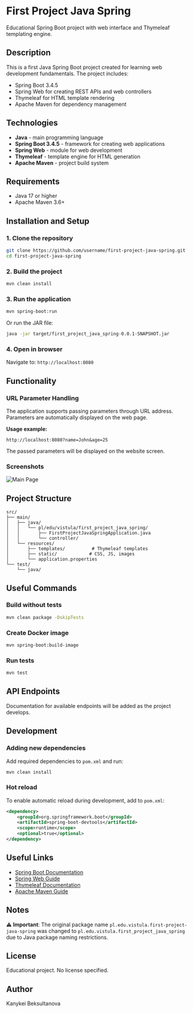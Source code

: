 # First Project Java Spring

Educational Spring Boot project with web interface and Thymeleaf templating engine.

## Description

This is a first Java Spring Boot project created for learning web development fundamentals. The project includes:

- Spring Boot 3.4.5
- Spring Web for creating REST APIs and web controllers
- Thymeleaf for HTML template rendering
- Apache Maven for dependency management

## Technologies

- **Java** - main programming language
- **Spring Boot 3.4.5** - framework for creating web applications
- **Spring Web** - module for web development
- **Thymeleaf** - template engine for HTML generation
- **Apache Maven** - project build system

## Requirements

- Java 17 or higher
- Apache Maven 3.6+

## Installation and Setup

### 1. Clone the repository

```bash
git clone https://github.com/username/first-project-java-spring.git
cd first-project-java-spring
```

### 2. Build the project

```bash
mvn clean install
```

### 3. Run the application

```bash
mvn spring-boot:run
```

Or run the JAR file:

```bash
java -jar target/first_project_java_spring-0.0.1-SNAPSHOT.jar
```

### 4. Open in browser

Navigate to: `http://localhost:8080`

## Functionality

### URL Parameter Handling

The application supports passing parameters through URL address. Parameters are automatically displayed on the web page.

**Usage example:**
```
http://localhost:8080?name=John&age=25
```

The passed parameters will be displayed on the website screen.

### Screenshots

![Main Page](images/screenshot(365).png)

## Project Structure

```
src/
├── main/
│   ├── java/
│   │   └── pl/edu/vistula/first_project_java_spring/
│   │       ├── FirstProjectJavaSpringApplication.java
│   │       └── controller/
│   └── resources/
│       ├── templates/          # Thymeleaf templates
│       ├── static/            # CSS, JS, images
│       └── application.properties
└── test/
    └── java/
```

## Useful Commands

### Build without tests
```bash
mvn clean package -DskipTests
```

### Create Docker image
```bash
mvn spring-boot:build-image
```

### Run tests
```bash
mvn test
```

## API Endpoints

Documentation for available endpoints will be added as the project develops.

## Development

### Adding new dependencies

Add required dependencies to `pom.xml` and run:

```bash
mvn clean install
```

### Hot reload

To enable automatic reload during development, add to `pom.xml`:

```xml
<dependency>
    <groupId>org.springframework.boot</groupId>
    <artifactId>spring-boot-devtools</artifactId>
    <scope>runtime</scope>
    <optional>true</optional>
</dependency>
```

## Useful Links

- [Spring Boot Documentation](https://docs.spring.io/spring-boot/3.4.5/reference/)
- [Spring Web Guide](https://docs.spring.io/spring-boot/3.4.5/reference/web/servlet.html)
- [Thymeleaf Documentation](https://www.thymeleaf.org/documentation.html)
- [Apache Maven Guide](https://maven.apache.org/guides/index.html)

## Notes

⚠️ **Important**: The original package name `pl.edu.vistula.first-project-java-spring` was changed to `pl.edu.vistula.first_project_java_spring` due to Java package naming restrictions.

## License

Educational project. No license specified.

## Author
Kanykei Beksultanova
